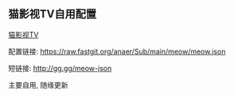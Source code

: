 ## 猫影视TV自用配置

[猫影视TV](https://cn.bing.com/search?q=%E7%8C%AB%E5%BD%B1%E8%A7%86TV&ensearch=1)

配置链接: https://raw.fastgit.org/anaer/Sub/main/meow/meow.json

短链接: http://gg.gg/meow-json

主要自用, 随缘更新